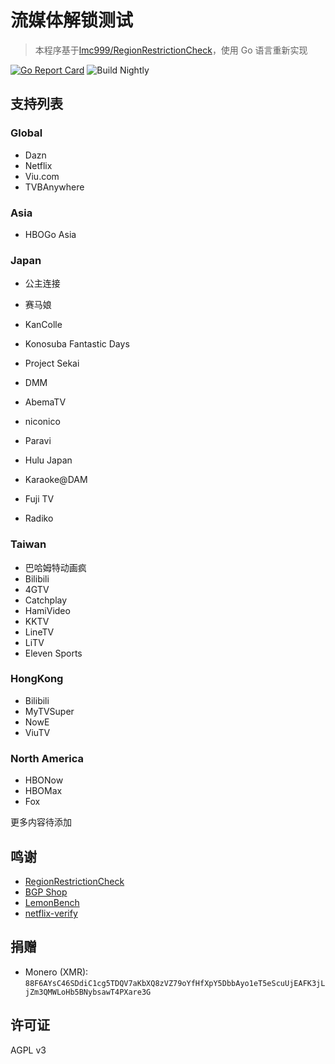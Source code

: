 # 流媒体解锁测试
>本程序基于[lmc999/RegionRestrictionCheck](https://github.com/lmc999/RegionRestrictionCheck)，使用 Go 语言重新实现

[![Go Report Card](https://goreportcard.com/badge/github.com/Hintay/region_restriction_check-go)](https://goreportcard.com/report/github.com/Hintay/region_restriction_check-go) ![Build Nightly](https://github.com/Hintay/region_restriction_check-go/actions/workflows/build-nightly-ci.yml/badge.svg)

## 支持列表
### Global
- Dazn
- Netflix
- Viu.com
- TVBAnywhere

### Asia
- HBOGo Asia

### Japan
- 公主连接
- 赛马娘
- KanColle
- Konosuba Fantastic Days
- Project Sekai

- DMM
- AbemaTV
- niconico
- Paravi
- Hulu Japan
- Karaoke@DAM
- Fuji TV
- Radiko

### Taiwan
- 巴哈姆特动画疯
- Bilibili
- 4GTV
- Catchplay
- HamiVideo
- KKTV
- LineTV
- LiTV
- Eleven Sports

### HongKong
- Bilibili
- MyTVSuper
- NowE
- ViuTV

### North America
- HBONow
- HBOMax
- Fox

更多内容待添加

## 鸣谢

- [RegionRestrictionCheck](https://github.com/lmc999/RegionRestrictionCheck)
- [BGP Shop](https://shop.bgp.sh/cart.php)
- [LemonBench](https://github.com/LemonBench/LemonBench)
- [netflix-verify](https://github.com/sjlleo/netflix-verify)

## 捐赠
- Monero (XMR): `88F6AYsC46SDdiC1cg5TDQV7aKbXQ8zVZ79oYfHfXpY5DbbAyo1eT5eScuUjEAFK3jLjZm3QMWLoHb5BNybsawT4PXare3G`

## 许可证
AGPL v3

